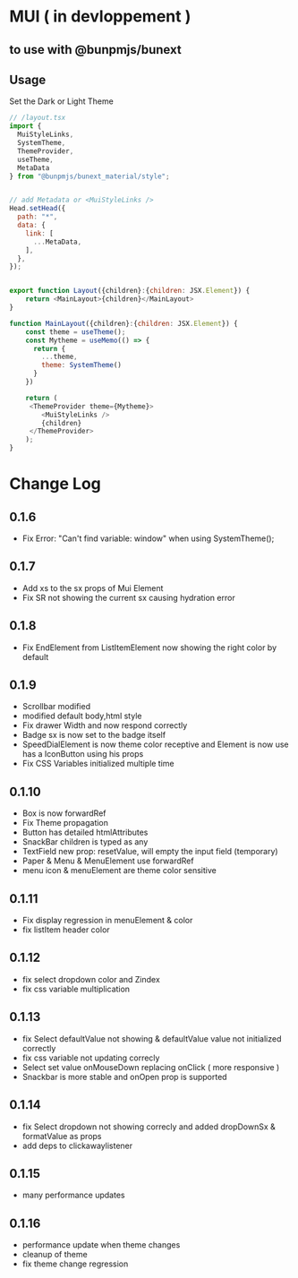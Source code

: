 # MUI ( in devloppement )

## to use with @bunpmjs/bunext

## Usage

Set the Dark or Light Theme

```Javascript XML
// /layout.tsx
import {
  MuiStyleLinks,
  SystemTheme,
  ThemeProvider,
  useTheme,
  MetaData
} from "@bunpmjs/bunext_material/style";


// add Metadata or <MuiStyleLinks />
Head.setHead({
  path: "*",
  data: {
    link: [
      ...MetaData,
    ],
  },
});


export function Layout({children}:{children: JSX.Element}) {
    return <MainLayout>{children}</MainLayout>
}

function MainLayout({children}:{children: JSX.Element}) {
    const theme = useTheme();
    const Mytheme = useMemo(() => {
      return {
        ...theme,
        theme: SystemTheme()
      }
    })

    return (
     <ThemeProvider theme={Mytheme}>
        <MuiStyleLinks />
        {children}
     </ThemeProvider>
    );
}

```

# Change Log

## 0.1.6

- Fix Error: "Can't find variable: window" when using SystemTheme();

## 0.1.7

- Add xs to the sx props of Mui Element
- Fix SR not showing the current sx causing hydration error

## 0.1.8

- Fix EndElement from ListItemElement now showing the right color by default

## 0.1.9

- Scrollbar modified
- modified default body,html style
- Fix drawer Width and now respond correctly
- Badge sx is now set to the badge itself
- SpeedDialElement is now theme color receptive and Element is now use has a IconButton using his props
- Fix CSS Variables initialized multiple time

## 0.1.10

- Box is now forwardRef
- Fix Theme propagation
- Button has detailed htmlAttributes
- SnackBar children is typed as any
- TextField new prop: resetValue, will empty the input field (temporary)
- Paper & Menu & MenuElement use forwardRef
- menu icon & menuElement are theme color sensitive

## 0.1.11

- Fix display regression in menuElement & color
- fix listItem header color

## 0.1.12

- fix select dropdown color and Zindex
- fix css variable multiplication

## 0.1.13

- fix Select defaultValue not showing & defaultValue value not initialized correctly
- fix css variable not updating correcly
- Select set value onMouseDown replacing onClick ( more responsive )
- Snackbar is more stable and onOpen prop is supported

## 0.1.14

- fix Select dropdown not showing correcly and added dropDownSx & formatValue as props
- add deps to clickawaylistener

## 0.1.15

- many performance updates

## 0.1.16

- performance update when theme changes
- cleanup of theme
- fix theme change regression
